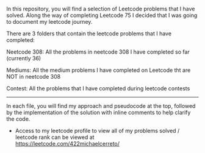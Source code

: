 In this repository, you will find a selection of Leetcode problems that I have solved. Along the way of completing Leetcode 75 I decided that I was going to document my leetcode journey. 

There are 3 folders that contain the leetcode problems that I have completed:

Neetcode 308: All the problems in neetcode 308 I have completed so far (currently 36)

Mediums: All the medium problems I have completed on Leetcode tht are NOT in neetcode 308

Contest: All the problems that I have completed during leetcode contests


_________________________________________________________________________________________________________________________________________________________

In each file, you will find my approach and pseudocode at the top, followed by the implementation of the solution with inline comments to help clarify the code. 


* Access to my leetcode profile to view all of my problems solved / leetcode rank can be viewed at https://leetcode.com/422michaelcerreto/ 
